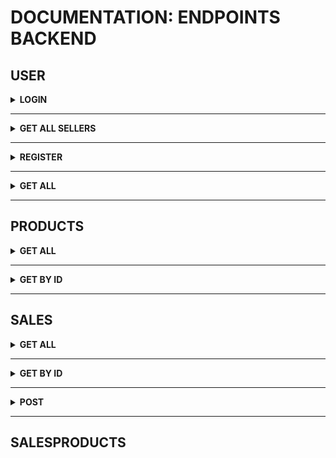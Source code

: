 # DOCUMENTATION: ENDPOINTS BACKEND

## USER

<details>
  <summary>
    <b><strong>LOGIN</strong></b>
  </summary>
  POST(http://localhost:3001/login)

  <details>
    <summary>
      <b>Request</b>
    </summary>
    Body:<br>

    {
      "email": "fulana@deliveryapp.com",
      "password": "fulana@123"
    }

  </details>

  <details>
    <summary>
      <b>Response</b>
    </summary>
    Code: 200<br>
    Json:<br>


      {
        "id": 2,
        "name": "Fulana Pereira",
        "email": "fulana@deliveryapp.com",
        "role": "seller",
        "token": "eyJhbGciOiJIUzI1NiIsInR5cCI6IkpXVCJ9.eyJkYXRhIjp7ImlkIjoyLCJuYW1lIjoiRnVsYW5hIFBlcmVpcmEiLCJlbWFpbCI6ImZ1bGFuYUBkZWxpdmVyeWFwcC5jb20iLCJyb2xlIjoic2VsbGVyIn0sImlhdCI6MTY2MDI2OTY4NCwiZXhwIjoxNjYwMjczMjg0fQ.OFToIVehvM-rshgD1uUgpEqGufzMQ0XO5AxohlG7CQM"
      }

  </details>
</details>

---

<details>
  <summary>
    <b><strong>GET ALL SELLERS</strong></b>
  </summary>
  GET(http://localhost:3001/login/sellers)

  <details>
    <summary>
      <b>Response</b>
    </summary>
    Code: 200<br>
    Json:<br>

    [
      {
        "id": 2,
        "name": "Fulana Pereira",
        "email": "fulana@deliveryapp.com",
        "password": "3c28d2b0881bf46457a853e0b07531c6",
        "role": "seller"
      }
    ]

  </details>
</details>

---

<details>
  <summary>
    <b><strong>REGISTER</strong></b>
  </summary>
  POST(http://localhost:3001/login/register)

  <details>
    <summary>
      <b>Bad Request</b>
    </summary>
    Ao tentar registrar um usuário já existente <br>
    Body:<br>

    {
      "email": "fulana@deliveryapp.com",
      "password": "fulana@123"
    }

  </details>

  <details>
    <summary>
      <b>Bad Response</b>
    </summary>
    Code: 409<br>
    Json:<br>

    {
      "message": "Conflict"
    }

  </details>

  <details>
    <summary>
      <b>Good Request</b>
    </summary>
    Body:<br>

    {
      "name": "Novo Usuário",
      "email": "new_User@deliveryapp.com",
      "password": "new_password"
    }

  </details>

  <details>
    <summary>
      <b>Good Response</b>
    </summary>
    Code: 201<br>
    Json:<br>

    {
      "id": 4,
      "name": "Novo Usuário",
      "email": "new_User@deliveryapp.com",
      "role": "customer",
      "token": "eyJhbGciOiJIUzI1NiIsInR5cCI6IkpXVCJ9.eyJkYXRhIjp7ImlkIjoxMCwibmFtZSI6Ik5vdm8gVXN1w6FyaW8iLCJlbWFpbCI6Im5ld19Vc2VyQGRlbGl2ZXJ5YXBwLmNvbSIsInJvbGUiOiJjdXN0b21lciJ9LCJpYXQiOjE2NjAyNzE4NTgsImV4cCI6MTY2MDI3NTQ1OH0.-4PcrYbadiishgSQfLTD2em3l3pUj8EOpsVeodG7CKI"
    }

  </details>
</details>

---

<details>
  <summary>
    <b><strong>GET ALL</strong></b>
  </summary>
  GET(http://localhost:3001/login)

  <details>
    <summary>
      <b>Request</b>
    </summary>
  </details>

  <details>
    <summary>
      <b>Response</b>
    </summary>
    Code: 200<br>
    Json:<br>

    [
      {
        "id": 1,
        "name": "Delivery App Admin",
        "email": "adm@deliveryapp.com",
        "password": "a4c86edecc5aee06eff8fdeda69e0d04",
        "role": "administrator"
      },
      {
        "id": 2,
        "name": "Fulana Pereira",
        "email": "fulana@deliveryapp.com",
        "password": "3c28d2b0881bf46457a853e0b07531c6",
        "role": "seller"
      },
      {
        "id": 3,
        "name": "Cliente Zé Birita",
        "email": "zebirita@email.com",
        "password": "1c37466c159755ce1fa181bd247cb925",
        "role": "customer"
      }
    ]

  </details>
</details>

---

## PRODUCTS

<details>
  <summary>
    <b><strong>GET ALL</strong></b>
  </summary>
  GET(http://localhost:3001/products)

  <details>
    <summary>
      <b>Response</b>
    </summary>
    Code: 200<br>
    Json:<br>

    [
      {
        "id": 1,
        "name": "Skol Lata 250ml",
        "price": "2.20",
        "url_image": "http://localhost:3001/images/skol_lata_350ml.jpg"
      },
      (...)
      ,
      {
        "id": 11,
        "name": "Stella Artois 275ml",
        "price": "3.49",
        "url_image": "http://localhost:3001/images/stella_artois_275ml.jpg"
      }
    ]

  </details>
</details>

---

<details>
  <summary>
    <b><strong>GET BY ID</strong></b>
  </summary>
  GET(http://localhost:3001/products/:id)

  <details>
    <summary>
      <b>Response</b>
    </summary>
    Code: 200<br>
    Json:<br>

    [
      {
        "id": 4,
        "name": "Brahma 600ml",
        "price": "7.50",
        "url_image": "http://localhost:3001/images/brahma_600ml.jpg"
      }
    ]

  </details>
</details>

---

## SALES

<details>
  <summary>
    <b><strong>GET ALL</strong></b>
  </summary>
  GET(http://localhost:3001/sale/)

  <details>
    <summary>
      <b>Response</b>
    </summary>
    Code: 200<br>
    Json:<br>

    [
      {
        "id": 1,
        "userId": 1,
        "sellerId": 1,
        "totalPrice": 10.55,
        "deliveryAddress": "Rua do Teste",
        "deliveryNumber": "101",
        "status": "Pendente",
        "saleDate": "2022-08-17T22:39:16.000Z",
        "products": [
          {
            "id": 2,
            "name": "Heineken 600ml",
            "price": 7.5,
            "urlImage": "http://localhost:3001/images/heineken_600ml.jpg",
            "salesProducts": {
              "productId": 2,
              "quantity": 2,
              "saleId": 1
            }
          },
          {
            "id": 3,
            "name": "Antarctica Pilsen 300ml",
            "price": 2.49,
            "urlImage": "http://localhost:3001/images/antarctica_pilsen_300ml.jpg",
            "salesProducts": {
              "productId": 3,
              "quantity": 3,
              "saleId": 1
            }
          }
        ]
      },
      (...),
      {
        "id": 10,
        "userId": 1,
        "sellerId": 1,
        "totalPrice": 10.55,
        "deliveryAddress": "Rua do Teste",
        "deliveryNumber": "101",
        "status": "Pendente",
        "saleDate": "2022-08-17T22:39:16.000Z",
        "products": [
          {
            "id": 2,
            "name": "Heineken 600ml",
            "price": 7.5,
            "urlImage": "http://localhost:3001/images/heineken_600ml.jpg",
            "salesProducts": {
              "productId": 2,
              "quantity": 2,
              "saleId": 1
            }
          },
          {
            "id": 3,
            "name": "Antarctica Pilsen 300ml",
            "price": 2.49,
            "urlImage": "http://localhost:3001/images/antarctica_pilsen_300ml.jpg",
            "salesProducts": {
              "productId": 3,
              "quantity": 3,
              "saleId": 1
            }
          }
        ]
      }
    ]

  </details>
</details>

---

<details>
  <summary>
    <b><strong>GET BY ID</strong></b>
  </summary>
  GET(http://localhost:3001/sale/1)

  <details>
    <summary>
      <b>Response</b>
    </summary>
    Code: 200<br>
    Json:<br>

    {
      "id": 1,
      "userId": 1,
      "sellerId": 1,
      "totalPrice": 10.55,
      "deliveryAddress": "Rua do Teste",
      "deliveryNumber": "101",
      "status": "Pendente",
      "saleDate": "2022-08-17T22:39:16.000Z",
      "products": [
        {
          "id": 2,
          "name": "Heineken 600ml",
          "price": 7.5,
          "urlImage": "http://localhost:3001/images/heineken_600ml.jpg",
          "salesProducts": {
            "productId": 2,
            "quantity": 2,
            "saleId": 1
          }
        },
        {
          "id": 3,
          "name": "Antarctica Pilsen 300ml",
          "price": 2.49,
          "urlImage": "http://localhost:3001/images/antarctica_pilsen_300ml.jpg",
          "salesProducts": {
            "productId": 3,
            "quantity": 3,
            "saleId": 1
          }
        }
      ]
    }

  </details>
</details>

---

<details>
  <summary>
    <b><strong>POST</strong></b>
  </summary>
  POST(http://localhost:3001/sale/1)

  <details>
    <summary>
      <b>Request</b>
    </summary>
    Body:<br>

    {
      "userId": 1,
      "sellerId": 1,
      "totalPrice": 10.55,
      "deliveryAddress": "Rua do Teste",
      "deliveryNumber": 101,
      "purchasedProducts": [
        { "productId": 2, "quantity": 2 },
        { "productId": 3, "quantity": 3 }
      ]
    }

  </details>
  <details>
    <summary>
      <b>Response</b>
    </summary>
    Code: 201<br>
    Json:<br>

    {
      "newSaleId": 3
    }

  </details>
</details>

---

## SALESPRODUCTS